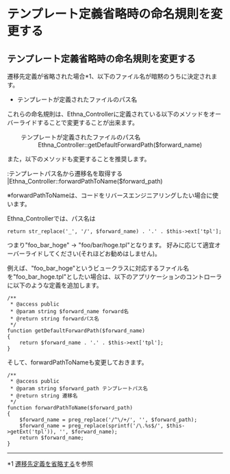# テンプレート定義省略時の命名規則を変更する

## テンプレート定義省略時の命名規則を変更する

遷移先定義が省略された場合\*1、以下のファイル名が暗黙のうちに決定されます。

- テンプレートが定義されたファイルのパス名

これらの命名規則は、Ethna_Controllerに定義されている以下のメソッドをオーバーライドすることで変更することが出来ます。

<dl class="list1" style="padding-left:16px;margin-left:16px">
<dt>テンプレートが定義されたファイルのパス名</dt>
<dd>Ethna_Controller::getDefaultForwardPath($forward_name)</dd>
</dl>

また，以下のメソッドも変更することを推奨します。

:テンプレートパス名から遷移名を取得する |Ethna_Controller::forwardPathToName($forward_path)

※forwardPathToNameは、コードをリバースエンジニアリングしたい場合に使います。

Ethna_Controllerでは、パス名は

    return str_replace('_', '/', $forward_name) . '.' . $this->ext['tpl'];

つまり"foo_bar_hoge" -> "foo/bar/hoge.tpl"となります。 好みに応じて適宜オーバーライドしてください(それほどお勧めはしません)。

例えば、"foo_bar_hoge"というビュークラスに対応するファイル名を"foo_bar_hoge.tpl"としたい場合は、以下のアプリケーションのコントローラに以下のような定義を追加します。

    /**
     * @access public
     * @param string $forward_name forward名
     * @return string forwardパス名
     */
    function getDefaultForwardPath($forward_name)
    {
        return $forward_name . '.' . $this->ext['tpl'];
    }

そして、forwardPathToNameも変更しておきます。

    /**
     * @access public
     * @param string $forward_path テンプレートパス名
     * @return string 遷移名
     */
    function forwardPathToName($forward_path)
    {
        $forward_name = preg_replace('/^\/+/', '', $forward_path);
        $forward_name = preg_replace(sprintf('/\.%s$/', $this->getExt('tpl')), '', $forward_name);
        return $forward_name;
    }


* * *
\*1 [遷移先定義を省略する](forward-omit.md)を参照  

